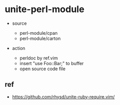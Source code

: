 # unite-perl-module

* source
    * perl-module/cpan
    * perl-module/carton

* action
    * perldoc by ref.vim
    * insert "use Foo::Bar;" to buffer
    * open source code file

## ref

* https://github.com/rhysd/unite-ruby-require.vim/

